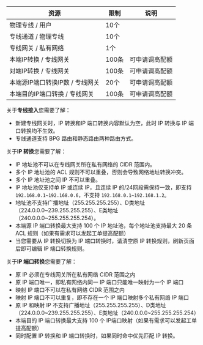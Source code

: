 
| 资源 | 限制 | 说明 |
|------|-----|-----|
| 物理专线 / 用户 | 10个 | |
| 专线通道 / 物理专线 | 10个 | |
| 专线网关 / 私有网络 | 1个 | |
| 本端IP转换 / 专线网关 | 100条 | 可申请调高配额|
| 对端IP转换 / 专线网关 | 100条 | 可申请调高配额|
| 本端源IP端口转换IP数 / 专线网关 | 20个 | 可申请调高配额|
| 本端目的IP端口转换 / 专线网关 | 100条 | 可申请调高配额|

关于**专线接入**您需要了解：
- 新建专线网关时，IP 转换和IP 端口转换内容默认为空，此时 IP 转换与 IP 端口转换均不生效。
- 专线通道支持 BPG 路由和静态路由两种路由方式。

关于**IP 转换**您需要了解：
- IP 地址池不可以在专线网关所在私有网络的 CIDR 范围内。
- 多个 IP 地址池的 ACL 规则不可以重叠，否则会导致网络地址转换冲突。
- 多个 IP 地址池之间 IP 不可以重叠。
- IP 地址池仅支持单 IP 或连续 IP，且连续 IP 的/24网段需保持一致，即支持 `192.168.0.1~192.168.0.6`，不支持 `192.168.0.1~192.168.1.2`。
- 地址池不支持广播地址（255.255.255.255）、D类地址（224.0.0.0~239.255.255.255）、E类地址（240.0.0.0~255.255.255.254）。
- 本端源 IP 端口转换最大支持 100 个 IP 地址池，每个地址池支持最大 20 条 ACL 规则（如果有需求可以发起工单提高配额）
- 当您需要从 IP 转换切换为 IP 端口转换时，请清空原 IP 转换规则，刷新页面后即可编辑 IP 端口转换规则。

关于**IP 端口转换**您需要了解：
- 原 IP 必须在专线网关所在私有网络 CIDR 范围之内
- 原 IP 端口唯一，即私有网络内同一 IP 端口只能唯一映射为一个 IP 端口
- 映射 IP 端口不可以在私有网络 CIDR 范围之内
- 映射 IP 端口不可以重复，即不存在一个 IP 端口映射多个私有网络 IP 端口
- 原 IP 和映射 IP 不支持广播地址（255.255.255.255）、D类地址（224.0.0.0~239.255.255.255）、E类地址（240.0.0.0~255.255.255.254）
- 本端目的 IP 端口转换最大支持 100 个 IP端口映射（如果有需求可以发起工单提高配额）
- 同时配置 IP 转换和 IP 端口转换时，如果同时命中优先匹配 IP 转换。